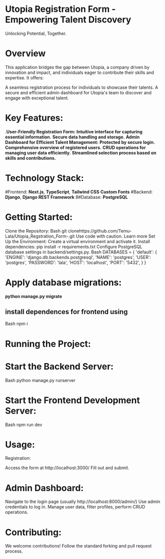 # Utopia Registration Form - Empowering Talent Discovery

Unlocking Potential, Together.

# Overview

This application bridges the gap between Utopia, a company driven by innovation and impact, and individuals eager to contribute their skills and expertise. It offers:

A seamless registration process for individuals to showcase their talents.
A secure and efficient admin dashboard for Utopia's team to discover and engage with exceptional talent.
# Key Features:

.**User-Friendly Registration Form:**
**Intuitive interface for capturing essential information.**
**Secure data handling and storage.**
**Admin Dashboard for Efficient Talent Management:**
**Protected by secure login.**
**Comprehensive overview of registered users.**
**CRUD operations for managing user data efficiently.**
**Streamlined selection process based on skills and contributions.**
# Technology Stack:

#Frontend:
**Next.js**, 
**TypeScript**,
**Tailwind CSS**
**Custom Fonts**
#Backend: 
**Django**, 
**Django REST Framework**
8#Database: 
**PostgreSQL**
# Getting Started:

Clone the Repository:
Bash
git clonehttps://github.com/Temu-Lala/Utopia_Regstration_Form-.git
Use code with caution. Learn more
Set Up the Environment:
Create a virtual environment and activate it.
Install dependencies: pip install -r requirements.txt
Configure PostgreSQL database settings in backend/settings.py.
Bash
DATABASES = {
    'default': {
        'ENGINE': 'django.db.backends.postgresql',
        'NAME': 'postgres',
        'USER': 'postgres',
        'PASSWORD': 'lala',
        'HOST': 'localhost',
        'PORT': '5432',
    }
}
# Apply database migrations:
**python manage.py migrate**

## install dependences for frontend using 
Bash
npm i
# Running the Project:

# Start the Backend Server:
Bash
python manage.py runserver
# Start the Frontend Development Server:
Bash
npm run dev
# Usage:

Registration:

Access the form at http://localhost:3000/
Fill out and submit.
# Admin Dashboard:

Navigate to the login page (usually http://localhost:8000/admin/)
Use admin credentials to log in.
Manage user data, filter profiles, perform CRUD operations.
# Contributing:

We welcome contributions! Follow the standard forking and pull request process.
